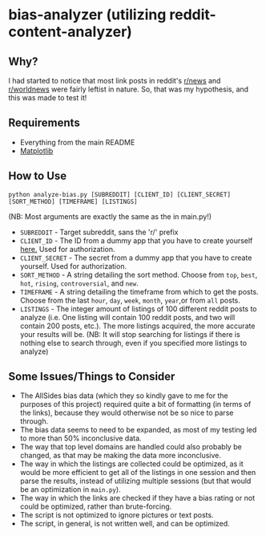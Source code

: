 # bias-analyzer (utilizing reddit-content-analyzer)
## Why?
I had started to notice that most link posts in reddit's [r/news](https://www.reddit.com/r/news) and [r/worldnews](https://www.reddit.com/r/worldnews) were fairly leftist in nature. So, that was my hypothesis, and this was made to test it!

## Requirements
* Everything from the main README
* [Matplotlib](https://matplotlib.org/)

## How to Use
    python analyze-bias.py [SUBREDDIT] [CLIENT_ID] [CLIENT_SECRET] [SORT_METHOD] [TIMEFRAME] [LISTINGS]

(NB: Most arguments are exactly the same as the in main.py!)
* `SUBREDDIT` - Target subreddit, sans the 'r/' prefix
* `CLIENT_ID` - The ID from a dummy app that you have to create yourself [here.](https://www.reddit.com/prefs/apps) Used for authorization.
* `CLIENT_SECRET` - The secret from a dummy app that you have to create yourself. Used for authorization.
* `SORT_METHOD` - A string detailing the sort method. Choose from `top`, `best`, `hot`, `rising`, `controversial`, and `new`.
* `TIMEFRAME` - A string detailing the timeframe from which to get the posts. Choose from the last `hour`, `day`, `week`, `month`, `year`,or from `all` posts.
* `LISTINGS` - The integer amount of listings of 100 different reddit posts to analyze (i.e. One listing will contain 100 reddit posts, and two will contain 200 posts, etc.). The more listings acquired, the more accurate your results will be. (NB: It will stop searching for listings if there is nothing else to search through, even if you specified more listings to analyze)

## Some Issues/Things to Consider
* The AllSides bias data (which they so kindly gave to me for the purposes of this project) required quite a bit of formatting (in terms of the links), because they would otherwise not be so nice to parse through.
* The bias data seems to need to be expanded, as most of my testing led to more than 50% inconclusive data.
* The way that top level domains are handled could also probably be changed, as that may be making the data more inconclusive.
* The way in which the listings are collected could be optimized, as it would be more efficient to get all of the listings in one session and then parse the results, instead of utilizing multiple sessions (but that would be an optimization in `main.py`).
* The way in which the links are checked if they have a bias rating or not could be optimized, rather than brute-forcing.
* The script is not optimized to ignore pictures or text posts.
* The script, in general, is not written well, and can be optimized.
